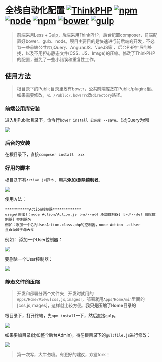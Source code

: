 # 全栈自动化配置 [![ThinkPHP](http://shields.hust.cc/ThinkPHP-3.2-blue.svg)]() [![npm](http://shields.hust.cc/npm-3.10.8-brightgreen.svg)]() [![node](http://shields.hust.cc/node-4.4.3-green.svg)]() [![npm](http://shields.hust.cc/npm-3.10.8-brightgreen.svg)]() [![bower](http://shields.hust.cc/bower-1.7.9-yellow.svg)]()  [![gulp](http://shields.hust.cc/gulp-3.9.1-blue.svg)]()


> 前端采用Less + Gulp，后端采用ThinkPHP，后台配置composer，前端配置好bower、gulp、node。项目主要目的是快速进行前后端的开发，不必为一些前端公共库(jQuery、AngularJS、VueJS等)，后台PHP扩展到处找，以及不用担心静态文件(CSS、JS、Image)的压缩。修改了ThinkPHP的配置，避免了一些小错误和重复性工作。


## 使用方法

> 根目录下的Public目录里放有bower，公共前端库放在Public/plugins里。如果需要修改，`vi /Public/.bowerrc`改`directory`路径。

### 前端公用库安装

进入到Public目录下，命令行`bower install 公用库 --save`。(以jQuery为例)

![](http://7xi72v.com1.z0.glb.clouddn.com/16-11-3/7778301.jpg)

### 后台的安装
在根目录下，直接`composer install  xxx`

### 好用的脚本
根目录下有`Action.js`脚本，用来**添加/删除控制器**。

![](http://7xi72v.com1.z0.glb.clouddn.com/public/16-11-16/63195246.jpg)

使用方法：

```
***********Action控制器*************
usage(用法)：node Action/Action.js [-a/--add 添加控制器] [-d/--del 删除控制器] 控制器名
例如：添加一个名为UserAction.class.php的控制器，node Action -a User
且自动首字母大写
```

例如：
添加一个User控制器：

![](http://7xi72v.com1.z0.glb.clouddn.com/public/16-11-16/78330601.jpg)

要删除一个User控制器：

![](http://7xi72v.com1.z0.glb.clouddn.com/public/16-11-16/76383981.jpg)


### 静态文件的压缩

>  开发和部署分两个文件夹，开发时就用的`Apps/Home/View/[css,js,images]`，部署就用`Apps/Home/min`里面的[css,js,images]，这样就比较方便。**我只是压缩了Home目录的**

根目录下，打开终端，先`npm install`一下，然后直接`gulp`。

![](http://7xi72v.com1.z0.glb.clouddn.com/16-11-3/68288071.jpg)

如果要加目录(比如整个后台Admin)，得在根目录下的`gulpfile.js`进行修改：

![](http://7xi72v.com1.z0.glb.clouddn.com/16-11-3/91474908.jpg)



> 第一次写，大牛勿喷。有更好的建议，欢迎fork！



